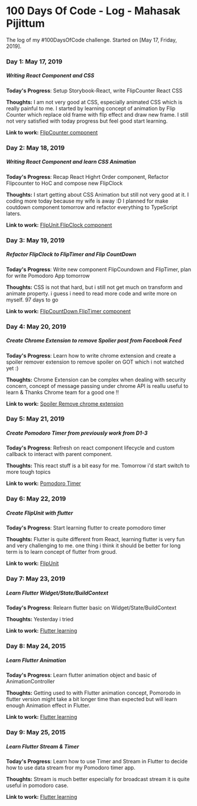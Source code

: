 # 100 Days Of Code - Log - Mahasak Pijittum

The log of my #100DaysOfCode challenge. Started on [May 17, Friday, 2019].

### Day 1: May 17, 2019
##### Writing React Component and CSS

**Today's Progress**: Setup Storybook-React, write FlipCounter React CSS

**Thoughts:** I am not very good at CSS, especially animated CSS which is really painful to me. I started by learning concept of animation by Flip Counter which replace old frame with flip effect and draw new frame. I still not very satisfied with today progress but feel good start learning.

**Link to work:** [FlipCounter component](https://github.com/mahasak/bigbear-components)


### Day 2: May 18, 2019
##### Writing React Component and learn CSS Animation

**Today's Progress**: Recap React Highrt Order component, Refactor Flipcounter to HoC and compose new FlipClock

**Thoughts:** I start getting about CSS Animation but still not very good at it. I coding more today because my wife is away :D I planned for make coutdown component tomorrow and refactor everything to TypeScript laters.

**Link to work:** [FlipUnit,FlipClock component](https://github.com/mahasak/bigbear-components)


### Day 3: May 19, 2019
##### Refactor FlipClock to FlipTimer and Flip CountDown

**Today's Progress**: Write new component FlipCoundown and FlipTimer, plan for write Pomodoro App tomorrow

**Thoughts:** CSS is not that hard, but i still not get much on transform and animate property. i guess i need to read more code and write more on myself. 97 days to go

**Link to work:** [FlipCountDown,FlipTimer component](https://github.com/mahasak/bigbear-components)

### Day 4: May 20, 2019
##### Create Chrome Extension to remove Spolier post from Facebook Feed

**Today's Progress**: Learn how to write chrome extension and create a spoiler remover extension to remove spoiler on GOT which i not watched yet :)

**Thoughts:** Chrome Extension can be complex when dealing with security concern, concept of message passing under chrome API is reallu useful to learn & Thanks Chrome team for a good one !!

**Link to work:** [Spoiler Remove chrome extension](https://github.com/mahasak/spoiler-remove-extension)

### Day 5: May 21, 2019
##### Create Pomodoro Timer from previously work from D1-3

**Today's Progress**: Refresh on react component lifecycle and custom callback to interact with parent component.

**Thoughts:** This react stuff is a bit easy for me. Tomorrow i'd start switch to more tough topics

**Link to work:** [Pomodoro Timer](https://github.com/mahasak/bigbear-components)


### Day 6: May 22, 2019
##### Create FlipUnit with flutter

**Today's Progress**: Start learning flutter to create pomodoro timer 

**Thoughts:** Flutter is quite different from React, learning flutter is very fun and very challenging to me. one thing i think it should be better for long term is to learn concept of flutter from groud.

**Link to work:** [FlipUnit](https://github.com/mahasak/bigbear_pomodoro_flutter)


### Day 7: May 23, 2019
##### Learn Flutter Widget/State/BuildContext

**Today's Progress**: Relearn flutter basic on Widget/State/BuildContext

**Thoughts:** Yesterday i tried 

**Link to work:** [Flutter learning](https://github.com/mahasak/bigbear_pomodoro_flutter)


### Day 8: May 24, 2015
##### Learn Flutter Animation

**Today's Progress**: Learn flutter animation object and basic of AnimationController

**Thoughts:** Getting used to with Flutter animation concept, Pomorodo in flutter version might take a bit longer time than expected but will learn enough Animation effect in Flutter.

**Link to work:** [Flutter learning](https://github.com/mahasak/bigbear_pomodoro_flutter)

### Day 9: May 25, 2015
##### Learn Flutter Stream & Timer

**Today's Progress**: Learn how to use Timer and Stream in Flutter to decide how to use data stream fror my Pomodoro timer app.

**Thoughts:** Stream is much better especially for broadcast stream it is quite useful in pomodoro case.

**Link to work:** [Flutter learning](https://github.com/mahasak/bigbear_pomodoro_flutter)

